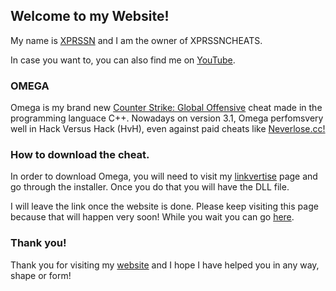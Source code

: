## Welcome to my Website! 

My name is [XPRSSN](https://github.com/XPRSSN) and I am the owner of XPRSSNCHEATS.

In case you want to, you can also find me on [YouTube](https://www.youtube.com/watch?v=dQw4w9WgXcQ).

 
### OMEGA

Omega is my brand new [Counter Strike: Global Offensive](https://store.steampowered.com/app/730/CounterStrike_Global_Offensive/) cheat made in the programming languace C++. Nowadays on version 3.1, Omega perfomsvery well in Hack Versus Hack (HvH), even against paid cheats like [Neverlose.cc!](https://neverlose.cc/)


### How to download the cheat.

In order to download Omega, you will need to visit my [linkvertise](https://publisher.linkvertise.com/) page and go through the installer. Once you do that you will have the DLL file.


I will leave the link once the website is done. 
Please keep visiting this page because that will happen very soon!
While you wait you can go [here](https://www.boredbutton.com/).


### Thank you!

Thank you for visiting my [website](https://xprssn.github.io/) and I hope I have helped you in any way, shape or form!

